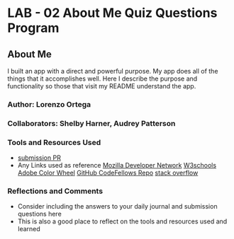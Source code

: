 # LAB - 02 About Me Quiz Questions Program

## About Me

I built an app with a direct and powerful purpose. My app does all of the things that it accomplishes well. Here  I describe the purpose and functionality so those that visit my README understand the app.

### Author: Lorenzo Ortega

### Collaborators: Shelby Harner, Audrey Patterson

### Tools and Resources Used

* [submission PR]()
* Any Links used as reference
[Mozilla Developer Network](https://developer.mozilla.org/en-US/)
[W3schools](https://www.w3schools.com/)
[Adobe Color Wheel](https://color.adobe.com/create/color-wheel)
[GitHub CodeFellows Repo](https://github.com/codefellows/seattle-201n21)
[stack overflow](https://stackoverflow.com/questions/2642067/ordered-list-ol-showing-up-un-numbered)

### Reflections and Comments

* Consider including the answers to your daily journal and submission questions here
* This is also a good place to reflect on the tools and resources used and learned
